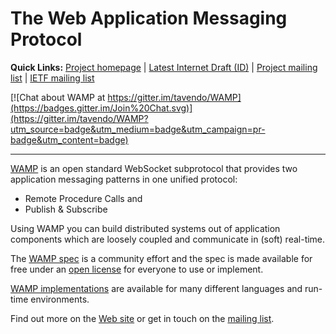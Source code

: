 # The Web Application Messaging Protocol

**Quick Links:** [Project homepage](http://wamp-proto.org) | [Latest Internet Draft (ID)](https://tools.ietf.org/html/draft-oberstet-hybi-tavendo-wamp-00) | [Project mailing list](https://groups.google.com/forum/#!forum/wampws) | [IETF mailing list](https://www.ietf.org/mailman/listinfo/hybi)

[![Chat about WAMP at https://gitter.im/tavendo/WAMP](https://badges.gitter.im/Join%20Chat.svg)](https://gitter.im/tavendo/WAMP?utm_source=badge&utm_medium=badge&utm_campaign=pr-badge&utm_content=badge)

---

[WAMP](http://wamp-proto.org) is an open standard WebSocket subprotocol that provides two application messaging patterns in one unified protocol:

* Remote Procedure Calls and
* Publish & Subscribe

Using WAMP you can build distributed systems out of application components which are loosely coupled and communicate in (soft) real-time.

The [WAMP spec](https://github.com/wamp-proto/wamp-proto/blob/master/spec/) is a community effort and the spec is made available for free under an [open license](LEGAL.md) for everyone to use or implement.

[WAMP implementations](http://wamp-proto.org/implementations/) are available for many different languages and run-time environments.

Find out more on the [Web site](http://wamp-proto.org) or get in touch on the [mailing list](https://groups.google.com/group/wampws).
